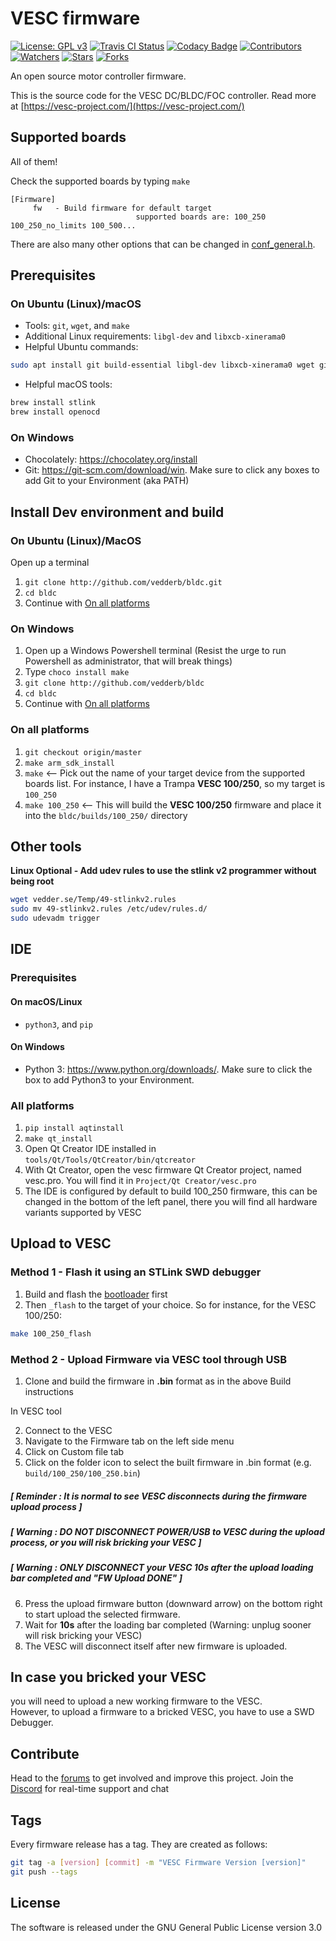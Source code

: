 # VESC firmware

[![License: GPL v3](https://img.shields.io/badge/License-GPLv3-blue.svg)](https://www.gnu.org/licenses/gpl-3.0)
[![Travis CI Status](https://travis-ci.com/vedderb/bldc.svg?branch=master)](https://travis-ci.com/vedderb/bldc)
[![Codacy Badge](https://api.codacy.com/project/badge/Grade/75e90ffbd46841a3a7be2a9f7a94c242)](https://www.codacy.com/app/vedderb/bldc?utm_source=github.com&amp;utm_medium=referral&amp;utm_content=vedderb/bldc&amp;utm_campaign=Badge_Grade)
[![Contributors](https://img.shields.io/github/contributors/vedderb/bldc.svg)](https://github.com/vedderb/bldc/graphs/contributors)
[![Watchers](https://img.shields.io/github/watchers/vedderb/bldc.svg)](https://github.com/vedderb/bldc/watchers)
[![Stars](https://img.shields.io/github/stars/vedderb/bldc.svg)](https://github.com/vedderb/bldc/stargazers)
[![Forks](https://img.shields.io/github/forks/vedderb/bldc.svg)](https://github.com/vedderb/bldc/network/members)

An open source motor controller firmware.

This is the source code for the VESC DC/BLDC/FOC controller. Read more at
[https://vesc-project.com/](https://vesc-project.com/)

## Supported boards

All of them!

Check the supported boards by typing `make`

```
[Firmware]
     fw   - Build firmware for default target
                            supported boards are: 100_250 100_250_no_limits 100_500...
```

There are also many other options that can be changed in [conf_general.h](conf_general.h).

## Prerequisites

### On Ubuntu (Linux)/macOS
- Tools: `git`, `wget`, and `make`
- Additional Linux requirements: `libgl-dev` and `libxcb-xinerama0`
- Helpful Ubuntu commands:
```bash
sudo apt install git build-essential libgl-dev libxcb-xinerama0 wget git-gui
```
- Helpful macOS tools: 

```bash
brew install stlink
brew install openocd
```

### On Windows
- Chocolately: https://chocolatey.org/install
- Git: https://git-scm.com/download/win. Make sure to click any boxes to add Git to your Environment (aka PATH)

## Install Dev environment and build

### On Ubuntu (Linux)/MacOS
Open up a terminal
1.  `git clone http://github.com/vedderb/bldc.git`
2.  `cd bldc`
3.  Continue with [On all platforms](#on-all-platforms)

### On Windows

1.  Open up a Windows Powershell terminal (Resist the urge to run Powershell as administrator, that will break things)
2.  Type `choco install make`
3.  `git clone http://github.com/vedderb/bldc`
4.  `cd bldc`
5.  Continue with [On all platforms](#on-all-platforms)

### On all platforms

1.  `git checkout origin/master`
2.  `make arm_sdk_install`
3.  `make` <-- Pick out the name of your target device from the supported boards list. For instance, I have a Trampa **VESC 100/250**, so my target is `100_250`
4.   `make 100_250` <-- This will build the **VESC 100/250** firmware and place it into the `bldc/builds/100_250/` directory

## Other tools

**Linux Optional - Add udev rules to use the stlink v2 programmer without being root**
```bash
wget vedder.se/Temp/49-stlinkv2.rules
sudo mv 49-stlinkv2.rules /etc/udev/rules.d/
sudo udevadm trigger
```

## IDE
### Prerequisites
#### On macOS/Linux

- `python3`, and `pip`

#### On Windows
- Python 3: https://www.python.org/downloads/. Make sure to click the box to add Python3 to your Environment.

### All platforms

1.  `pip install aqtinstall`
2.  `make qt_install`
3.  Open Qt Creator IDE installed in `tools/Qt/Tools/QtCreator/bin/qtcreator`
4.  With Qt Creator, open the vesc firmware Qt Creator project, named vesc.pro. You will find it in `Project/Qt Creator/vesc.pro`
5.  The IDE is configured by default to build 100_250 firmware, this can be changed in the bottom of the left panel, there you will find all hardware variants supported by VESC

## Upload to VESC
### Method 1 - Flash it using an STLink SWD debugger

1.  Build and flash the [bootloader](https://github.com/vedderb/bldc-bootloader) first
2.  Then `_flash` to the target of your choice. So for instance, for the VESC 100/250: 
```bash
make 100_250_flash
```

### Method 2 - Upload Firmware via VESC tool through USB

1.  Clone and build the firmware in **.bin** format as in the above Build instructions

In VESC tool

2.  Connect to the VESC
3.  Navigate to the Firmware tab on the left side menu 
4.  Click on Custom file tab
5.  Click on the folder icon to select the built firmware in .bin format (e.g. `build/100_250/100_250.bin`)

##### [ Reminder : It is normal to see VESC disconnects during the firmware upload process ]  
#####  **[ Warning : DO NOT DISCONNECT POWER/USB to VESC during the upload process, or you will risk bricking your VESC ]**  
#####  **[ Warning : ONLY DISCONNECT your VESC 10s after the upload loading bar completed and "FW Upload DONE" ]**

6.  Press the upload firmware button (downward arrow) on the bottom right to start upload the selected firmware.
7.  Wait for **10s** after the loading bar completed (Warning: unplug sooner will risk bricking your VESC)
8.  The VESC will disconnect itself after new firmware is uploaded.

## In case you bricked your VESC
you will need to upload a new working firmware to the VESC.  
However, to upload a firmware to a bricked VESC, you have to use a SWD Debugger.


## Contribute

Head to the [forums](https://vesc-project.com/forum) to get involved and improve this project.
Join the [Discord](https://discord.gg/JgvV5NwYts) for real-time support and chat

## Tags

Every firmware release has a tag. They are created as follows:

```bash
git tag -a [version] [commit] -m "VESC Firmware Version [version]"
git push --tags
```

## License

The software is released under the GNU General Public License version 3.0
